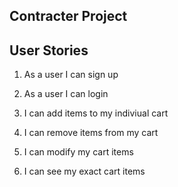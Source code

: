 ## Contracter Project

## User Stories
1. As a user I can sign up
2. As a user I can login

1. I can add items to my indiviual cart
2. I can remove items from my cart
3. I can modify my cart items
4. I can see my exact cart items


